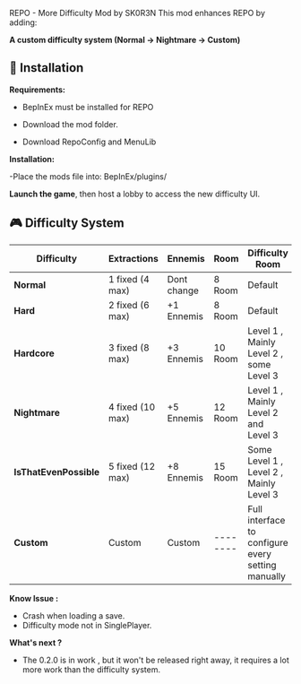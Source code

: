 REPO - More Difficulty Mod by SK0R3N
This mod enhances REPO by adding:

**A custom difficulty system (Normal → Nightmare → Custom)**

## 🔧 Installation

**Requirements:**

- BepInEx must be installed for REPO

- Download the mod folder.

- Download RepoConfig and MenuLib

**Installation:**

-Place the mods file into:
 BepInEx/plugins/

**Launch the game**, then host a lobby to access the new difficulty UI.

## 🎮 Difficulty System

| Difficulty             | Extractions        | Ennemis      | Room        | Difficulty Room                                    |
|------------------------|--------------------|--------------|-------------|--------------------------------------------------  |
| **Normal**             | 1 fixed (4 max)    | Dont change  | 8  Room     | Default                                            |
| **Hard**               | 2 fixed (6 max)    | +1 Ennemis   | 8  Room     | Default                                            |
| **Hardcore**           | 3 fixed (8 max)    | +3 Ennemis   | 10  Room    | Level 1 , Mainly Level 2 , some Level 3            |
| **Nightmare**          | 4 fixed (10 max)   | +5 Ennemis   | 12  Room    | Level 1 , Mainly Level 2 and Level 3               |
| **IsThatEvenPossible** | 5 fixed (12 max)   | +8 Ennemis   | 15  Room    | Some Level 1 , Level 2 , Mainly Level 3            |
| **Custom**             | Custom             | Custom       |  --------   | Full interface to configure every setting manually |

**Know Issue :**
- Crash when loading a save.
- Difficulty mode not in SinglePlayer.

**What's next ?**

- The 0.2.0 is in work , but it won't be released right away, it requires a lot more work than the difficulty system.
